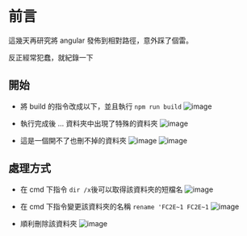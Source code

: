 # 前言

這幾天再研究將 angular 發佈到相對路徑，意外踩了個雷。

反正經常犯蠢，就紀錄一下

## 開始

- 將 build 的指令改成以下，並且執行 `npm run build`
  ![image](https://user-images.githubusercontent.com/37999690/125589323-6f8a7860-9a76-4973-8171-1efa690a1883.png)

- 執行完成後 ... 資料夾中出現了特殊的資料夾
  ![image](https://user-images.githubusercontent.com/37999690/125589704-914f5b1b-df82-4c5d-aa8d-20ba654519ae.png)

- 這是一個開不了也刪不掉的資料夾
  ![image](https://user-images.githubusercontent.com/37999690/125589890-ce845745-b335-4c62-a08f-32151ac059fb.png)
  ![image](https://user-images.githubusercontent.com/37999690/125589953-a5903f4c-1651-4995-beb2-9aa0ecfff676.png)

## 處理方式

- 在 cmd 下指令 `dir /x`後可以取得該資料夾的短檔名
  ![image](https://user-images.githubusercontent.com/37999690/125590479-c38fafc8-930e-40eb-87f5-278288732467.png)

- 在 cmd 下指令變更該資料夾的名稱 `rename 'FC2E~1 FC2E~1`
  ![image](https://user-images.githubusercontent.com/37999690/125597090-f438f8a6-3ec5-49e1-8d5a-93fe2ee3f2ab.png)

- 順利刪除該資料夾
  ![image](https://user-images.githubusercontent.com/37999690/125597378-afeca042-4902-485e-a2be-6b9f6c4952d9.png)
